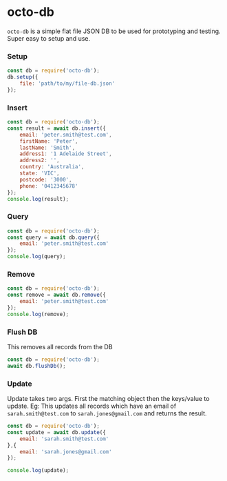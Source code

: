 # octo-db

`octo-db` is a simple flat file JSON DB to be used for prototyping and testing. Super easy to setup and use.

### Setup

``` javascript
const db = require('octo-db');
db.setup({
    file: 'path/to/my/file-db.json'
});
```

### Insert

``` javascript
const db = require('octo-db');
const result = await db.insert({
    email: 'peter.smith@test.com',
    firstName: 'Peter',
    lastName: 'Smith',
    address1: '1 Adelaide Street',
    address2: '',
    country: 'Australia',
    state: 'VIC',
    postcode: '3000',
    phone: '0412345678'
});
console.log(result);
```

### Query

``` javascript
const db = require('octo-db');
const query = await db.query({
    email: 'peter.smith@test.com'
});
console.log(query);
```

### Remove

``` javascript
const db = require('octo-db');
const remove = await db.remove({
    email: 'peter.smith@test.com'
});
console.log(remove);
```

### Flush DB

This removes all records from the DB

``` javascript
const db = require('octo-db');
await db.flushDb();
```

### Update

Update takes two args. First the matching object then the keys/value to update. Eg: This updates all records which have an email of `sarah.smith@test.com` to `sarah.jones@gmail.com` and returns the result.

``` javascript
const db = require('octo-db');
const update = await db.update({
    email: 'sarah.smith@test.com'
},{
    email: 'sarah.jones@gmail.com'
});

console.log(update);
```